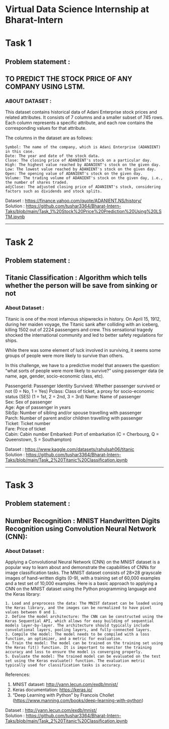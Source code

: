 # Virtual Data Science Internship at Bharat-Intern

# Task 1
## Problem statement :

## TO PREDICT THE STOCK PRICE OF ANY COMPANY USING LSTM.
### ABOUT DATASET :
This dataset contains historical data of Adani Enterprise stock prices and related attributes. It consists of 7 columns and a smaller subset of 745 rows. Each column represents a specific attribute, and each row contains the corresponding values for that attribute.

The columns in the dataset are as follows:

    Symbol: The name of the company, which is Adani Enterprise (ADANIENT) in this case.
    Date: The year and date of the stock data.
    Close: The closing price of ADANIENT's stock on a particular day.
    High: The highest value reached by ADANIENT's stock on the given day.
    Low: The lowest value reached by ADANIENT's stock on the given day.
    Open: The opening value of ADANIENT's stock on the given day.
    Volume: The trading volume of ADANIENT's stock on the given day, i.e., the number of shares traded.
    adjClose: The adjusted closing price of ADANIENT's stock, considering factors such as dividends and stock splits.

Dataset : https://finance.yahoo.com/quote/ADANIENT.NS/history/                                                     
Solution : https://github.com/tushar3364/Bharat-Intern-Taks/blob/main/Task_1%20Stock%20Price%20Prediction%20Using%20LSTM.ipynb

------------------------------------------------------------------------------------------------

# Task 2
## Problem statement :

## Titanic Classification : Algorithm which tells whether the person will be save from sinking or not
### About Dataset :
Titanic is one of the most infamous shipwrecks in history. On April 15, 1912, during her maiden voyage, the Titanic sank after colliding with an iceberg, killing 1502 out of 2224 passengers and crew. This sensational tragedy shocked the international community and led to better safety regulations for ships.

While there was some element of luck involved in surviving, it seems some groups of people were more likely to survive than others.

In this challenge, we have to a predictive model that answers the question: “what sorts of people were more likely to survive?” using passenger data (ie name, age, gender, socio-economic class, etc).

PassengerId: Passenger Identity	
Survived: Whether passenger survived or not	(0 = No, 1 = Yes)
Pclass:	Class of ticket, a proxy for socio-economic status (SES)	(1 = 1st, 2 = 2nd, 3 = 3rd)
Name:	Name of passenger	
Sex:	Sex of passenger	
Age:	Age of passenger in years	
SibSp: Number of sibling and/or spouse travelling with passenger	
Parch:	Number of parent and/or children travelling with passenger	
Ticket: Ticket number	
Fare: Price of ticket	
Cabin: Cabin number	
Embarked: Port of embarkation	(C = Cherbourg, Q = Queenstown, S = Southampton)

Dataset : https://www.kaggle.com/datasets/rahulsah06/titanic                                                                                   
Solution : https://github.com/tushar3364/Bharat-Intern-Taks/blob/main/Task_2%20Titanic%20Classification.ipynb

------------------------------------------------------------------------------------------------

# Task 3
## Problem statement :

## Number Recognition : MNIST Handwritten Digits Recognition using Convolution Neural Network (CNN):

### About Dataset :
Applying a Convolutional Neural Network (CNN) on the MNIST dataset is a popular way to learn about and demonstrate the capabilities of CNNs for image classification tasks. The MNIST dataset consists of 28×28 grayscale images of hand-written digits (0-9), with a training set of 60,000 examples and a test set of 10,000 examples.
Here is a basic approach to applying a CNN on the MNIST dataset using the Python programming language and the Keras library:

    1. Load and preprocess the data: The MNIST dataset can be loaded using the Keras library, and the images can be normalized to have pixel values between 0 and 1.
    2. Define the model architecture: The CNN can be constructed using the Keras Sequential API, which allows for easy building of sequential models layer-by-layer. The architecture should typically include convolutional layers, pooling layers, and fully-connected layers.
    3. Compile the model: The model needs to be compiled with a loss function, an optimizer, and a metric for evaluation.
    4. Train the model: The model can be trained on the training set using the Keras fit() function. It is important to monitor the training accuracy and loss to ensure the model is converging properly.
    5. Evaluate the model: The trained model can be evaluated on the test set using the Keras evaluate() function. The evaluation metric typically used for classification tasks is accuracy.

References:

1. MNIST dataset: http://yann.lecun.com/exdb/mnist/
2. Keras documentation: https://keras.io/
3. “Deep Learning with Python” by Francois Chollet (https://www.manning.com/books/deep-learning-with-python)


Dataset : http://yann.lecun.com/exdb/mnist/                                                                                   
Solution : https://github.com/tushar3364/Bharat-Intern-Taks/blob/main/Task_2%20Titanic%20Classification.ipynb
